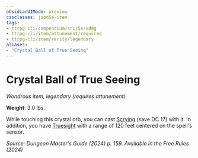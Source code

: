 ```yaml
---
obsidianUIMode: preview
cssclasses: json5e-item
tags:
- ttrpg-cli/compendium/src/5e/xdmg
- ttrpg-cli/item/attunement/required
- ttrpg-cli/item/rarity/legendary
aliases: 
- "Crystal Ball of True Seeing"
---
```

# Crystal Ball of True Seeing
*Wondrous item, legendary (requires attunement)*  


**Weight**: 3.0 lbs.

While touching this crystal orb, you can cast [Scrying](3-Compendium/spells/scrying-xphb.md) (save DC 17) with it. In addition, you have [Truesight](3-Compendium/rules/senses.md#Truesight) with a range of 120 feet centered on the spell's sensor.

*Source: Dungeon Master's Guide (2024) p. 159. Available in the Free Rules (2024)*